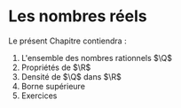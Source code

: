 Les nombres réels
=======================
Le présent Chapitre contiendra :

1. L'ensemble des nombres rationnels $\Q$
2. Propriétés de $\R$
3. Densité de $\Q$ dans $\R$
4. Borne supérieure
5. Exercices



